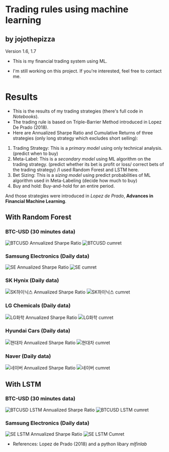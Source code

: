 # Trading rules using machine learning 
## by jojothepizza
Version 1.6, 1.7

- This is my financial trading system using ML.

- I'm still working on this project. If you're interested, feel free to contact me.

# Results
 - This is the results of my trading strategies (there's full code in *Notebooks*).
 - The trading rule is based on Triple-Barrier Method introduced in Lopez De Prado (2018).
 - Here are Annualized Sharpe Ratio and Cumulative Returns of three strategies (only long strategy which excludes short selling):
 1. Trading Strategy: This is a *primary model* using only technical analysis. (predict when to buy)
 2. Meta-Label: This is a *secondary model* using ML algorithm on the trading strategy. (predict whether its bet is profit or loss/ correct bets of the trading strategy) /I used Random Forest and LSTM here.
 3. Bet Sizing: This is a *sizing model* using predict probabilities of ML algorithm used in Meta-Labeling (decide how much to buy)
 4. Buy and hold: Buy-and-hold for an entire period.
 
 And those strategies were introduced in *Lopez de Prado*, **Advances in Financial Machine Learning**.
 
 ## With Random Forest
### BTC-USD (30 minutes data)
![BTCUSD Annualized Sharpe Ratio](https://user-images.githubusercontent.com/52461409/104087088-9b60f600-52a0-11eb-8647-d3426ddabd39.png)
![BTCUSD cumret](https://user-images.githubusercontent.com/52461409/104087089-9c922300-52a0-11eb-979b-d9c2ad10999d.jpg)

### Samsung Electronics (Daily data)
![SE Annualized Sharpe Ratio](https://user-images.githubusercontent.com/52461409/104087185-3a85ed80-52a1-11eb-8a56-6ed015e78327.png)
![SE cumret](https://user-images.githubusercontent.com/52461409/104087186-3b1e8400-52a1-11eb-9220-c48857479baa.jpg)

### SK Hynix (Daily data)
![SK하이닉스 Annualized Sharpe Ratio](https://user-images.githubusercontent.com/52461409/104093517-4cca5080-52ce-11eb-9b10-17220d3b430c.png)
![SK하이닉스 cumret](https://user-images.githubusercontent.com/52461409/104093518-4cca5080-52ce-11eb-8662-74bfa3550dc1.jpg)

### LG Chemicals (Daily data)
![LG화학 Annualized Sharpe Ratio](https://user-images.githubusercontent.com/52461409/104093513-4c31ba00-52ce-11eb-8ea2-27f90df14e2b.png)
![LG화학 cumret](https://user-images.githubusercontent.com/52461409/104093515-4c31ba00-52ce-11eb-8987-7828f92d2484.jpg)

### Hyundai Cars (Daily data)
![현대차 Annualized Sharpe Ratio](https://user-images.githubusercontent.com/52461409/104093511-4b992380-52ce-11eb-94e0-ff0ee820cc45.png)
![현대차 cumret](https://user-images.githubusercontent.com/52461409/104093512-4b992380-52ce-11eb-897d-1d1f26087767.jpg)

### Naver (Daily data)
![네이버 Annualized Sharpe Ratio](https://user-images.githubusercontent.com/52461409/104093508-49cf6000-52ce-11eb-8e01-9365a1529d3c.png)
![네이버 cumret](https://user-images.githubusercontent.com/52461409/104093510-4b008d00-52ce-11eb-84c2-426179f75a7a.jpg)

## With LSTM

### BTC-USD (30 minutes data)
![BTCUSD LSTM Annualized Sharpe Ratio](https://user-images.githubusercontent.com/52461409/104122594-4b119300-5389-11eb-9811-85b725295367.png)
![BTCUSD LSTM cumret](https://user-images.githubusercontent.com/52461409/104122589-4947cf80-5389-11eb-93c4-f754367d6905.jpg)

### Samsung Electronics (Daily data)
![SE LSTM Annualized Sharpe Ratio](https://user-images.githubusercontent.com/52461409/104122591-4a78fc80-5389-11eb-8673-ed6254e9a1ac.png)
![SE LSTM Cumret](https://user-images.githubusercontent.com/52461409/104122592-4a78fc80-5389-11eb-8761-33c07c949286.jpg)


- References: Lopez de Prado (2018) and a python libary *mlfinlab*
